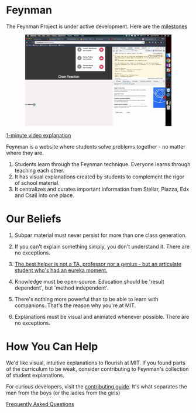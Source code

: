 # Feynman

The Feynman Project is under active development. Here are the [milestones](https://gitlab.com/Gustwalker/Feynman/milestones)

<p align="center">
  <img src="demo.gif" style="max-height: 250px;" alt="Feynman Preview">
</p>

[1-minute video explanation](https://www.youtube.com/watch?v=zsbHQWGIQ9Q)

Feynman is a website where students solve problems together - no matter where they are.

1) Students learn through the Feynman technique. Everyone learns through teaching each other.
2) It has visual explanations created by students to complement the rigor of school material. 
3) It centralizes and curates important information from Stellar, Piazza, Edx and Csail into one place.

# Our Beliefs

1) Subpar material must never persist for more than one class generation. 

2) If you can't explain something simply, you don't understand it. There are no exceptions. 

3) [The best helper is not a TA, professor nor a genius - but an articulate student who's had an eureka moment.](./doc/best_helper.md)

4) Knowledge must be open-source. Education should be 'result dependent', but 'method independent'. 

5) There's nothing more powerful than to be able to learn with companions. That's the reason why you're at MIT. 

6) Explanations must be visual and animated whenever possible. There are no exceptions. 

# How You Can Help 

We'd like visual, intuitive explanations to flourish at MIT. If you found parts of the curriculum to be weak, consider contributing to Feynman's collection of student explanations. 

For curious developers, visit the [contributing guide](CONTRIBUTING.md). It's what separates the men from the boys (or the ladies from the girls) 

[Frequently Asked Questions](FAQ.md)
